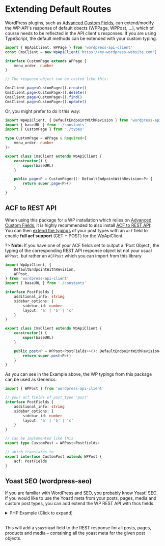 # Extending Default Routes

WordPress plugins, such as [Advanced Custom Fields](https://www.advancedcustomfields.com/),
can extend/modify the WP-API's response of default obects (WPPage, WPPost, …),
which of course needs to be reflected in the API client's responses. If you are
using TypeScript, the default methods can be extended with your custom typing.

```typescript
import { WpApiClient, WPPage } from 'wordpress-api-client'
const CmsClient = new WpApiClient('https://my-wordpress-website.com')

interface CustomPage extends WPPage {
    menu_order: number
}

// The response object can be casted like this:

CmsClient.page<CustomPage>().create()
CmsClient.page<CustomPage>().delete()
CmsClient.page<CustomPage>().find()
CmsClient.page<CustomPage>().update()
```

Or, you might prefer to do it this way:

```typescript
import WpApiClient, { DefaultEndpointWithRevision } from 'wordpress-api-client'
import { baseURL } from './constants'
import { CustomPage } from './types'

type CustomPage = WPPage & Required<{
    menu_order: number
}>

export class CmsClient extends WpApiClient {
    constructor() {
        super(baseURL)
    }

    public page<P = CustomPage>(): DefaultEndpointWithRevision<P> {
        return super.page<P>()
    }
}
```

## ACF to REST API

When using this package for a WP installation which relies on [Advanced Custom Fields](https://www.advancedcustomfields.com ':crossorgin'),
it is highly recommended to also install [ACF to REST API](https://wordpress.org/plugins/acf-to-rest-api/ ':crossorgin'):
You can then [extend the typings](usage/extending-default-routes.md) of your post
types with an `acf` field to enable __full acf support__ (GET + POST) for the WpApiClient.

?> **Note:** If you have one of your ACF fields set to output a 'Post Object', the
typing of the corresponding REST API response object ist not your usual `WPPost`,
but rather an `ACFPost` which you can import from this library

```typescript
import WpApiClient, {
    DefaultEndpointWithRevision,
    WPPost,
} from 'wordpress-api-client'
import { baseURL } from './constants'

interface PostFields {
    additional_info: string
    sidebar_options: {
        sidebar_id: number
        layout: 'a' | 'b' | 'c'
    }
}

export class CmsClient extends WpApiClient {
    constructor() {
        super(baseURL)
    }

    public post<P = WPPost<PostFields>>(): DefaultEndpointWithRevision<P> {
        return super.post<P>()
    }
}
```

As you can see in the Example above, the WP typings from this package can be used
as Generics:

```typescript
import { WPPost } from 'wordpress-api-client'

// your acf fields of post_type 'post'
interface PostFields {
    additional_info: string
    sidebar_options: {
        sidebar_id: number
        layout: 'a' | 'b' | 'c'
    }
}

// can be implemented like this
export type CustomPost = WPPost<Postfields>

// which translates to
export interface CustomPost extends WPPost {
    acf: PostFields
}
```

## Yoast SEO (wordpress-seo)

If you are familiar with WordPress and SEO, you probably know Yoast! SEO. If you
would like to use the Yoast! meta from your posts, pages, media and custom post types,
you can add extend the WP REST API with thos fields.

<details>
<summary>PHP Example (Click to expand)</summary>
<br />

```php
<?php

use WP_REST_Response;

class RESTEndpoints {

    public function __construct() {
		add_action('rest_api_init', [$this, 'add_yoast_field'], 20);
    }

	public static function get_yoast_headers(array $post): string {
		if (function_exists('YoastSEO')) {
			$post_id     = isset($post['id']) ? (int) $post['id'] : (int) $post['ID'];
			$meta_helper = YoastSEO()->meta->for_post($post_id);
			$meta        = $meta_helper;
			$headers     = $meta->get_head();
            // You can either return a html string
            // or a proper JSON object
			// return $headers->json;
			return $headers->html;
		}
		return '';
	}

	public function add_yoast_field() {
		register_rest_field(
			'attachment',
			'yoastHead',
			['get_callback' => [$this, 'get_yoast_headers']],
		);
		register_rest_field(
			'post',
			'yoastHead',
			['get_callback' => [$this, 'get_yoast_headers']],
		);
		register_rest_field(
			'page',
			'yoastHead',
			['get_callback' => [$this, 'get_yoast_headers']],
		);
		register_rest_field(
			'product',
			'yoastHead',
			['get_callback' => [$this, 'get_yoast_headers']],
		);
	}

}

new RESTEndpoints();
```

</details>
<br />

This will add a `yoastHead` field to the REST response for all posts, pages,
products and media – containing all the yoast meta for the given post objects.
